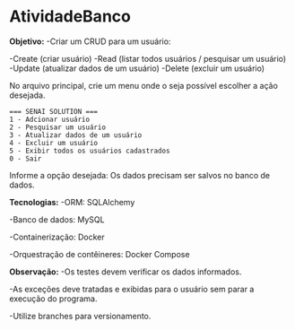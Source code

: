 # AtividadeBanco
**Objetivo:**
-Criar um CRUD para um usuário:

-Create (criar usuário)
-Read (listar todos usuários / pesquisar um usuário)
-Update (atualizar dados de um usuário)
-Delete (excluir um usuário)

No arquivo principal, crie um menu onde o seja possível escolher a ação desejada.

    === SENAI SOLUTION === 
    1 - Adcionar usuário
    2 - Pesquisar um usuário
    3 - Atualizar dados de um usuário
    4 - Excluir um usuário
    5 - Exibir todos os usuários cadastrados
    0 - Sair

Informe a opção desejada: 
Os dados precisam ser salvos no banco de dados.

**Tecnologias:**
-ORM: SQLAlchemy

-Banco de dados: MySQL

-Containerização: Docker

-Orquestração de contêineres: Docker Compose

**Observação:**
-Os testes devem verificar os dados informados.

-As exceções deve tratadas e exibidas para o usuário sem parar a execução do programa.

-Utilize branches para versionamento.
